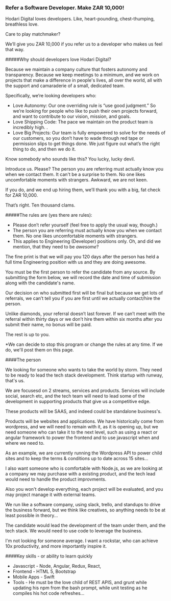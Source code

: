 ### Refer a Software Developer. Make ZAR 10,000!

Hodari Digital loves developers. Like, heart-pounding, chest-thumping, breathless love.

Care to play matchmaker?

We’ll give you ZAR 10,000 if you refer us to a developer who makes us feel that way.

#####Why should developers love Hodari Digital?

Because we maintain a company culture that fosters autonomy and transparency. Because we keep meetings to a minimum, and we work on projects that make a difference in people's lives, all over the world, all with the support and camaraderie of a small, dedicated team.

Specifically, we’re looking developers who:

- Love Autonomy: Our one overriding rule is “use good judgment.” So we’re looking for people who like to push their own projects forward, and want to contribute to our vision, mission, and goals.
- Love Shipping Code: The pace we maintain on the product team is incredibly high. .
- Love Big Projects: Our team is fully empowered to solve for the needs of our customers, so you don’t have to wade through red tape or permission slips to get things done. We just figure out what’s the right thing to do, and then we do it.

Know somebody who sounds like this? You lucky, lucky devil.

Introduce us. Please?  The person you are referring must actually know you when we contact them. It can't be a surprise to them. No one likes uncomfortable moments with strangers. Awkward, we are not keen.

If you do, and we end up hiring them, we’ll thank you with a big, fat check for ZAR 10,000.

That’s right. Ten thousand clams.

#####The rules are (yes there are rules):

- Please don’t refer yourself (feel free to apply the usual way, though.) 
- The person you are referring must actually know you when we contact them. No one likes uncomfortable moments with strangers. 
- This applies to Engineering (Developer) positions only. Oh, and did we mention, that they need to be *awesome*?

The fine print is that we will pay you 120 days after the person has held a full time Engineering position with us and they are doing awesome.

You must be the first person to refer the candidate from any source. By submitting the form below, we will record the date and time of submission along with the candidate's name.

Our decision on who submitted first will be final but because we get lots of referrals, we can’t tell you if you are first until we actually contact/hire the person.

Unlike diamonds, your referral doesn’t last forever. If we can’t meet with the referral within thirty days or we don’t hire them within six months after you submit their name, no bonus will be paid.

The rest is up to you.

*We can decide to stop this program or change the rules at any time. If we do, we'll post them on this page.


####The person

We looking for someone who wants to take the world by storm. They need to be ready to lead the tech stack development. Think startup with runway, that's us.

We are focusesd on 2 streams, services and products. Services will include social, search etc, and the tech team will need to lead some of the development in supporting products that give us a competitive edge. 

These products will be SAAS, and indeed could be standalone business's.

Products will be websites and applications. We have historically come from wordpress, and we will need to remain with it, as it is opening up, but we need someone who can take it to the next level, such as using a react or angular framework to power the frontend and to use javascript when and where we need to.

As an example, we are currently running the Wordpress API to power child sites and to keep the terms & conditions up to date across 15 sites...

I also want someone who is comfortable with Node.js, as we are looking at a company we may purchase with a existing product, and the tech lead would need to handle the product improvments.

Also you won't develop everything, each project will be evaluated, and you may project manage it with external teams.

We run like a software company, using slack, trello, and standups to drive the business forward, but we think like creatives, so anything needs to be at least possible in theory...

The candidate would lead the development of the team under them, and the tech stack. We would need to use code to leverage the business.

I'm not looking for someone average. I want a rockstar, who can achieve 10x productivity, and more importantly inspire it.

####Key skills - or ability to learn quickly

- Javascript - Node, Angular, Redux, React, 
- Frontend - HTML 5, Bootstrap
- Mobile Apps - Swift
- Tools - He must be the love child of REST APIS, and grunt while updating his npm from the bash prompt, while unit testing as he compiles his hot code refreshes...


